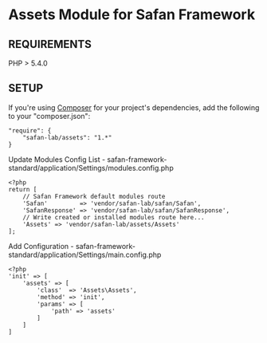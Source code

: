 Assets Module for Safan Framework
===============

REQUIREMENTS
------------
PHP > 5.4.0

SETUP
------------

If you're using [Composer](http://getcomposer.org/) for your project's dependencies, add the following to your "composer.json":

```
"require": {
    "safan-lab/assets": "1.*"
}
```
Update Modules Config List - safan-framework-standard/application/Settings/modules.config.php
```
<?php
return [
    // Safan Framework default modules route
    'Safan'         => 'vendor/safan-lab/safan/Safan',
    'SafanResponse' => 'vendor/safan-lab/safan/SafanResponse',
    // Write created or installed modules route here...
    'Assets' => 'vendor/safan-lab/assets/Assets'
];
```
Add Configuration - safan-framework-standard/application/Settings/main.config.php
```
<?php
'init' => [
    'assets' => [
        'class'  => 'Assets\Assets',
        'method' => 'init',
        'params' => [
            'path' => 'assets'
        ]
    ]
]
```

